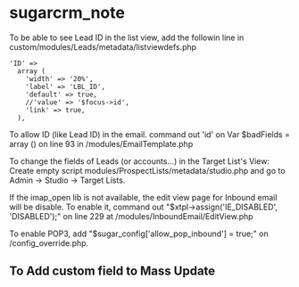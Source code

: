 # sugarcrm_note
To be able to see Lead ID in the list view, add the followin line in custom/modules/Leads/metadata/listviewdefs.php
```
'ID' =>
  array (
    'width' => '20%',
    'label' => 'LBL_ID',
    'default' => true,
    //'value' => '$focus->id',
    'link' => true,
  ),
```

To allow ID (like Lead ID) in the email.
command out 'id' on Var $badFields = array () on line 93 in /modules/EmailTemplate.php

To change the fields of Leads (or accounts...) in the Target List's View:
Create empty script modules/ProspectLists/metadata/studio.php and go to Admin -> Studio -> Target Lists.

If the imap_open lib is not available, the edit view page for Inbound email will be disable.
To enable it, command out "$xtpl->assign('IE_DISABLED', 'DISABLED');" on line 229 at /modules/InboundEmail/EditView.php

To enable POP3, add "$sugar_config['allow_pop_inbound'] = true;" on /config_override.php.
## To Add custom field to Mass Update ##
